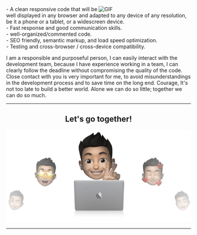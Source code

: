 <div>
<img align="right" alt="GIF" src="https://github.com/abhisheknaiidu/abhisheknaiidu/blob/master/code.gif?raw=true" width="50%" />
- A clean responsive code that will be well displayed in any browser and adapted to any device of any resolution, be it a phone or a tablet, or a widescreen device.<br>
- Fast response and good communication skills.<br>
- well-organized/commented code.<br>
- SEO friendly, semantic markup, and load speed optimization.<br>
- Testing and cross-browser / cross-device compatibility.<br>
<p>
    I am a responsible and purposeful person, I can easily interact with the development team, because I have experience working in a team, I can clearly follow the deadline without compromising the quality of the code.
Close contact with you is very important for me, to avoid misunderstandings in the development process and to save time on the long end.
Courage, It's not too late to build a better world.
Alone we can do so little; together we can do so much.    
</p>
</div>

<hr/>

<h2 align="center">Let's go together! </h2>
<p align="center"><img src="https://raw.githubusercontent.com/KevinPatel04/KevinPatel04/master/cover-thompson.png"></p>
<hr>
<br>
